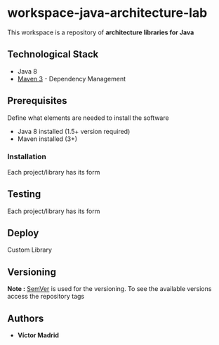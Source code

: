 # workspace-java-architecture-lab

This workspace is a repository of **architecture libraries for Java**

## Technological Stack

* Java 8
* [Maven 3](https://maven.apache.org/) - Dependency Management

## Prerequisites

Define what elements are needed to install the software

* Java 8 installed (1.5+ version required)
* Maven installed  (3+)

### Installation

Each project/library has its form

## Testing

Each project/library has its form

## Deploy

Custom Library

## Versioning

**Note :** [SemVer](http://semver.org/) is used for the versioning. 
To see the available versions access the repository tags

## Authors

* **Víctor Madrid**
